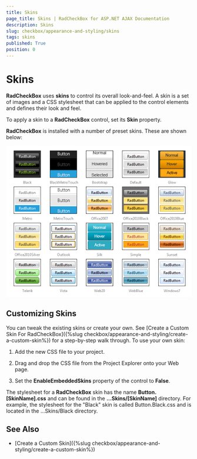 ```yaml
---
title: Skins
page_title: Skins | RadCheckBox for ASP.NET AJAX Documentation
description: Skins
slug: checkbox/appearance-and-styling/skins
tags: skins
published: True
position: 0
---
```


# Skins

**RadCheckBox** uses **skins** to control its overall look-and-feel. A skin is a set of images and a CSS stylesheet that can be applied to the control elements and defines their look and feel.

To apply a skin to a **RadCheckBox** control, set its **Skin** property.

**RadCheckBox** is installed with a number of preset skins. These are shown below:

![RadCheckBox-skins](images/checkbox-skins.png)

## Customizing Skins

You can tweak the existing skins or create your own. See [Create a Custom Skin For RadCheckBox]({%slug checkbox/appearance-and-styling/create-a-custom-skin%}) for a step-by-step walk through. To use your own skin:

1. Add the new CSS file to your project.

1. Drag and drop the CSS file from the Project Explorer onto your Web page.

1. Set the **EnableEmbeddedSkins** property of the control to **False**.

The stylesheet for a **RadCheckBox** skin has the name **Button.[SkinName].css** and can be found in the **...Skins/[SkinName]** directory. For example, the stylesheet for the "Black" skin is called Button.Black.css and is located in the ...Skins/Black directory.

## See Also

 * [Create a Custom Skin]({%slug checkbox/appearance-and-styling/create-a-custom-skin%})

